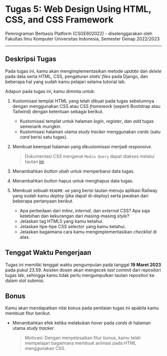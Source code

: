 # Tugas 5: Web Design Using HTML, CSS, and CSS Framework

Pemrograman Berbasis Platform (CSGE602022) - diselenggarakan oleh Fakultas Ilmu Komputer Universitas Indonesia, Semester Genap 2022/2023

---

## Deskripsi Tugas

Pada tugas ini, kamu akan mengimplementasikan metode *update* dan *delete* pada data serta HTML, CSS, pengaturan *static files* pada Django, dan beberapa hal yang sudah kamu pelajari selama tutorial lab.

Adapun pada tugas ini, kamu diminta untuk:

1. Kustomisasi templat HTML yang telah dibuat pada tugas sebelumnya dengan menggunakan CSS atau CSS *framework* (seperti Bootstrap atau Tailwind) dengan ketentuan sebagai berikut.

   - Kustomisasi templat untuk halaman *login*, *register*, dan *add* tugas semenarik mungkin.
   - Kustomisasi halaman utama *study tracker* menggunakan *cards* (satu *card* berisi satu tugas).

2. Membuat keempat halaman yang dikustomisasi menjadi *responsive*.

   > Dokumentasi CSS mengenai `Media Query` dapat diakses melalui tautan [ini](https://developer.mozilla.org/en-US/docs/Web/CSS/Media*Queries/Using*media*queries).

3. Menambahkan *button* ubah untuk memperbarui data tugas.

4. Menambahkan *button* hapus untuk menghapus data tugas.

5. Membuat sebuah `README.md` yang berisi tautan menuju aplikasi Railway yang sudah kamu *deploy* (jika dapat di-*deploy*) serta jawaban dari beberapa pertanyaan berikut.

   - Apa perbedaan dari *inline*, *internal*, dan *external* CSS? Apa saja kelebihan dan kekurangan dari masing-masing *style*?
   - Jelaskan tag HTML5 yang kamu ketahui.
   - Jelaskan tipe-tipe CSS selector yang kamu ketahui.
   - Jelaskan bagaimana cara kamu mengimplementasikan *checklist* di atas.

## Tenggat Waktu Pengerjaan

Tugas ini memiliki tenggat waktu pengumpulan pada tanggal **19 Maret 2023** pada pukul 23.59. Asisten dosen akan mengecek *last commit* dari repositori tugas lab, sehingga kamu tidak perlu mengumpulkan tautan repositori ke dalam slot submisi.

## Bonus

Kamu akan mendapatkan nilai bonus pada penilaian tugas ini apabila kamu membuat fitur berikut.

- Menambahkan efek ketika melakukan *hover* pada *cards* di halaman utama *study tracker*.

   > Motivasi: Dengan menyelesaikan fitur bonus, kamu telah mempelajari bagaimana membuat animasi pada HTML menggunakan CSS.
